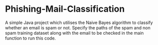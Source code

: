 # Phishing-Mail-Classification
A simple Java project which utilises the Naive Bayes algorithm to classify whether an email is spam or not. Specify the paths of the spam and non spam training dataset along with the email to be checked in the main function to run this code.
